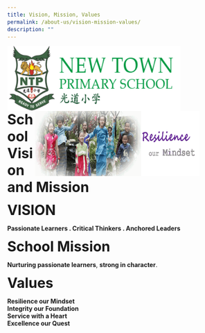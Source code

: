 ```yaml
---
title: Vision, Mission, Values
permalink: /about-us/vision-mission-values/
description: ""
---
```




<img src="/images/logosub.png" style="width:400px;height:150px;margin-left:0px;" align = "left">

<img src="/images/Header%20GIF.gif" style="width:380px;height:150px;margin-right:60px;" align = "right">
<br><br><br><br><br><br>

**<font size=6>School Vision and Mission</font>**


**<font size=6>VISION</font>**

**Passionate Learners . Critical Thinkers . Anchored Leaders**

**<font size=6>School Mission</font>**


**Nurturing passionate learners**, **strong in character**.  
  
**<font size=6>Values</font>**


**Resilience our Mindset**<br>
**Integrity our Foundation  
Service with a Heart  
Excellence our Quest**